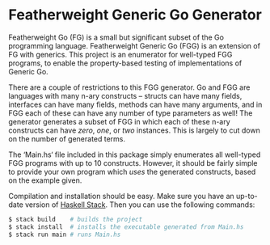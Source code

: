 # Featherweight Generic Go Generator

Featherweight Go (FG) is a small but significant subset of the Go programming language.
Featherweight Generic Go (FGG) is an extension of FG with generics.
This project is an enumerator for well-typed FGG programs, to enable the property-based testing of implementations of Generic Go.

There are a couple of restrictions to this FGG generator.
Go and FGG are languages with many n-ary constructs – structs can have many fields, interfaces can have many fields, methods can have many arguments, and in FGG each of these can  have any number of type parameters as well!
The generator generates a subset of FGG in which each of these n-ary constructs can have *zero*, *one*, or *two* instances.
This is largely to cut down on the number of generated terms.

The ‘Main.hs‘ file included in this package simply enumerates all well-typed FGG programs with up to 10 constructs.
However, it should be fairly simple to provide your own program which *uses* the generated constructs, based on the example given.

Compilation and installation should be easy.
Make sure you have an up-to-date version of [Haskell Stack](https://docs.haskellstack.org/en/stable/README/).
Then you can use the following commands:

``` bash
$ stack build    # builds the project
$ stack install  # installs the executable generated from Main.hs
$ stack run main # runs Main.hs
```
